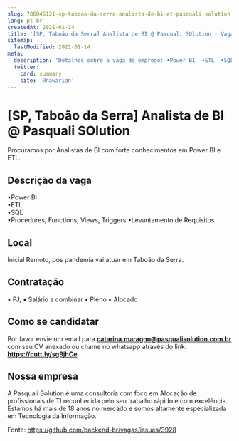 ```yaml
---
slug: 786045121-sp-taboao-da-serra-analista-de-bi-at-pasquali-solution
lang: pt-br
createdAt: 2021-01-14
title: '[SP, Taboão da Serra] Analista de BI @ Pasquali SOlution - Vaga de Emprego'
sitemap:
  lastModified: 2021-01-14
meta:
  description: 'Detalhes sobre a vaga de emprego: •Power BI  •ETL  •SQL  •Procedures, Functions, Views, Triggers •Levantamento de Requisitos'
  twitter:
    card: summary
    site: '@nawarian'
---
```


# [SP, Taboão da Serra] Analista de BI @ Pasquali SOlution

Procuramos por Analistas de BI com forte conhecimentos em Power BI e ETL.

## Descrição da vaga

•Power BI  
 •ETL   
•SQL   
•Procedures, Functions, Views, Triggers 
•Levantamento de Requisitos

## Local
Inicial Remoto, pós pandemia vai atuar em Taboão da Serra.

## Contratação
• PJ,
• Salário a combinar
• Pleno
• Alocado

## Como se candidatar
Por favor envie um email para **catarina.maragno@pasqualisolution.com.br** com seu CV anexado ou chame no whatsapp através do link: **https://cutt.ly/sg9jhCe**


## Nossa empresa
A Pasquali Solution é uma consultoria com foco em Alocação de profissionais de TI reconhecida pelo seu trabalho rápido e com excelência.
Estamos há mais de 18 anos no mercado e somos altamente especializada em Tecnologia da Informação.


Fonte: https://github.com/backend-br/vagas/issues/3928